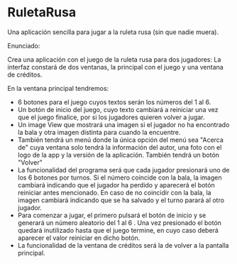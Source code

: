 # RuletaRusa
Una aplicación sencilla para jugar a la ruleta rusa (sin que nadie muera).

Enunciado:

Crea una aplicación con el juego de la ruleta rusa para dos jugadores: La interfaz constará de dos ventanas, la principal con el juego y una ventana de créditos.

En la ventana principal tendremos:

- 6 botones para el juego cuyos textos serán los números del 1 al 6.
- Un botón de inicio del juego, cuyo texto cambiará a reiniciar una vez que el juego finalice, por si los jugadores quieren volver a jugar.
- Un image View que mostrará una imagen si el jugador no ha encontrado la bala y otra imagen distinta para cuando la encuentre.
- También tendrá un menú donde la única opción del menú sea "Acerca de" cuya ventana solo tendrá la información del autor, una foto con el logo de la app y la versión de la aplicación. También tendrá un botón "Volver"
- La funcionalidad del programa será que cada jugador presionará uno de los 6 botones por turnos. Si el número coincide con la bala, la imagen cambiará indicando que el jugador ha perdido y aparecerá el botón reiniciar antes mencionado. En caso de no coincidir con la bala, la imagen cambiará indicando que se ha salvado y el turno parará al otro jugador.
- Para comenzar a jugar, el primero pulsará el botón de inicio y se generará un número aleatorio del 1 al 6 . Una vez presionado el botón quedará inutilizado hasta que el juego termine, en cuyo caso deberá aparecer el valor reiniciar en dicho botón.
- La funcionalidad de la ventana de créditos será la de volver a la pantalla principal.
